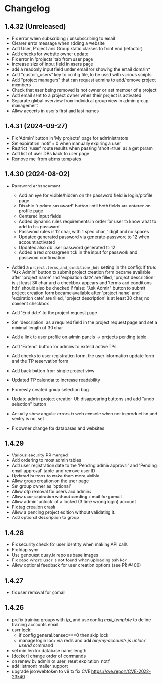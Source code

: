 # Changelog

## 1.4.32 (Unreleased)

* Fix error when subscribing / unsubscribing to email
* Clearer error message when adding a website
* Add User, Project and Group static classes to front end (refactor)
* Add checks for website owner update
* Fix error in 'projects' tab from user page
* increase size of input field in users page
* add a readonly input field under email for showing the email domain*
* Add "custom_users" key to config file, to be used with various scripts
* Add "project managers" that can request admins to add/remove project members
* Check that user being removed is not owner or last member of a project
* Add email sent to a project owner when their project is activated
* Separate global overview from individual group view in admin group management
* Allow accents in user's first and last names

## 1.4.31 (2024-09-27)

* Fix 'Admin' button in 'My projects' page for administrators
* Set expiration_notif = 0 when manually expiring a user
* Restrict '/user' route results when passing 'short=true' as a get param
* Add list of user DBs back to user page
* Remove mel from abims templates

## 1.4.30 (2024-08-02)

* Password enhancement
  * Add an eye for visible/hidden on the password field in login/profile page
  * Disable "update password" button until both fields are entered on profile page
  *  Centered input fields
  *  Added dynamic rules requirements in order for user to know what to add to his password
  *  Password rules is 12 char, with 1 spec char, 1 digit and no spaces
  *  Updated generated password via generate-password to 12 when account activated
  *  Updated also db user password generated to 12
  *  Added a red cross/green tick in the input for passwork and password confirmation

* Added a `project.terms_and_conditions_hds` setting in the config:
  If true:
    "Ask Admin" button to submit project creation form became available after 'project name' and 'expiration date' are filled, 'project description' is at least 30 char and a checkbox appears and 'terms and conditions hds' should also be checked
  If false:
    "Ask Admin" button to submit project creation form became available after 'project name' and 'expiration date' are filled, 'project description' is at least 30 char, no consent checkbox
* Add 'End date' to the project request page
* Set 'description' as a required field in the project request page and set a minimal length of 30 char
* Add a link to user profile on admin panels -> projects pending table
* Add 'Extend' button for admins to extend active TPs
* Add checks to user registration form, the user information update form and the TP reservation form
* Add back button from single project view
* Updated TP calendar to increase readability
* Fix newly created group selection bug
* Update admin project creation UI: disappearing buttons and add "undo selection" button
* Actually show angular errors in web console when not in production and sentry is not set
* Fix owner change for databases and websites

## 1.4.29

* Various security PR merged
* Add ordering to most admin tables
* Add user registration date to the 'Pending admin approval' and 'Pending email approval' table, and remove user ID
* Updated buttons to make them more visible
* Allow group creation on the user page
* Set group owner as 'optional'
* Allow otp removal for users and admins
* Allow user expiration without sending a mail for gomail
* Allow admin 'unlock' of a locked (3 time wrong login) account
* Fix tag creation crash
* Allow a pending project edition without validating it.
* Add optional description to group

## 1.4.28

* Fix security check for user identity when making API calls
* Fix ldap sync
* Use genouest quay.io repo as base images
* Fix case where user is not found when uploading ssh key
* Allow optional feedback for user creation options (see PR #406)

## 1.4.27

* fix user removal for gomail

## 1.4.26

* prefix training groups with *tp_* and use config *mail_template* to define training accounts email
* user lock:
  * if config.general.bansec===0 then skip lock
  * manage login lock via redis and add *bin/my-accounts.js unlock userid* command
* set min len for database name length
* [docker] change order of commands
* on renew by admin or user, reset expiration_notif
* add listmonk mailer support
* upgrade jsonwebtoken to v9 to fix CVE <https://cve.report/CVE-2022-23540>
